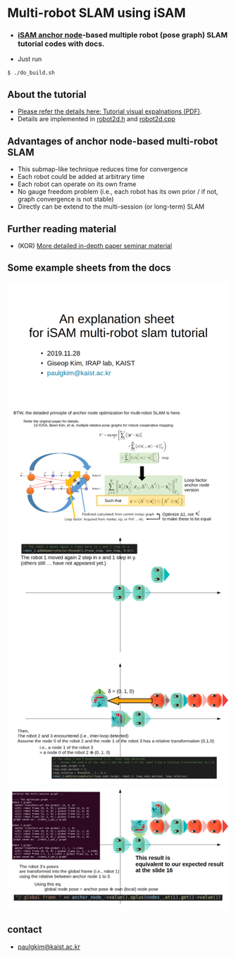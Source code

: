 

# Multi-robot SLAM using iSAM 

- ### <a href="https://github.com/ori-drs/isam/blob/master/examples/anchorNodes.cpp" target="_blank">iSAM anchor node</a>-based multiple robot (pose graph) SLAM tutorial codes with docs.


- Just run 
```
$ ./do_build.sh 
```


## About the tutorial 

- <a href="./docs/multirobot.pdf" target="_blank">Please refer the details here: Tutorial visual expalnations (PDF)</a>.
- Details are implemented in <a href="./utils/robot2d.h" target="_blank">robot2d.h</a> and <a href="./utils/robot2d.cpp" target="_blank">robot2d.cpp</a>

## Advantages of anchor node-based multi-robot SLAM
- This submap-like technique reduces time for convergence
- Each robot could be added at arbitrary time
- Each robot can operate on its own frame
- No gauge freedom problem (i.e., each robot has its own prior / if not, graph
convergence is not stable)
- Directly can be extend to the multi-session (or long-term) SLAM

## Further reading material
- (KOR) <a href="https://www.dropbox.com/s/c8x6r7xdqmcx7j8/20191122%20robust%20backend%20and%20multi%20session%20slam.pdf?dl=0" target="_blank">More detailed in-depth paper seminar material</a>

## Some example sheets from the docs

<img src="./docs/figs/p0.png" title="FVCproductions" alt="FVCproductions"></a>
<img src="./docs/figs/p1.png" title="FVCproductions" alt="FVCproductions"></a>
<img src="./docs/figs/p2.png" title="FVCproductions" alt="FVCproductions"></a>
<img src="./docs/figs/p3.png" title="FVCproductions" alt="FVCproductions"></a>
<img src="./docs/figs/p4.png" title="FVCproductions" alt="FVCproductions"></a>

## contact 
- paulgkim@kaist.ac.kr

